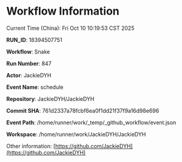 # Workflow Information

Current Time (China): Fri Oct 10 10:19:53 CST 2025  

**RUN_ID**: 18394507751  

**Workflow**: Snake  

**Run Number**: 847  

**Actor**: JackieDYH  

**Event Name**: schedule  

**Repository**: JackieDYH/JackieDYH  

**Commit SHA**: 761d2337a78fcbf6ea0f1dd21f37f9a16d98e696  

**Event Path**: /home/runner/work/_temp/_github_workflow/event.json  

**Workspace**: /home/runner/work/JackieDYH/JackieDYH  

Other information: [https://github.com/JackieDYH](https://github.com/JackieDYH)
